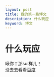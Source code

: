 ```yaml
---
layout: post
title: 我的第一篇博文
description: 什么玩应
keyword: 博文
---
```


# 什么玩应
瞅你丫那sui样儿！  
没去去看看[百度](http://www.baidu.com)